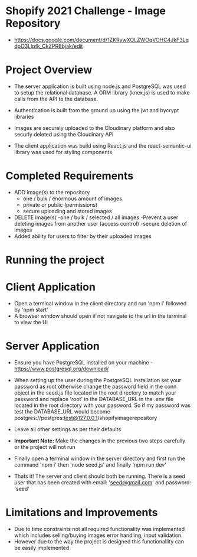 # Shopify 2021 Challenge - Image Repository

- https://docs.google.com/document/d/1ZKRywXQLZWOqVOHC4JkF3LqdpO3Llpfk_CkZPR8bjak/edit

# Project Overview

- The server application is built using node.js and PostgreSQL was used to setup the relational database. A ORM library (knex.js) is used to make calls from the API
  to the database.
- Authentication is built from the ground up using the jwt and bycrypt libraries
- Images are securely uploaded to the Cloudinary platform and also securly deleted using the Cloudinary API

- The client application was build using React.js and the react-semantic-ui library was used for styling components

# Completed Requirements

- ADD image(s) to the repository
  - one / bulk / enormous amount of images
  - private or public (permissions)
  - secure uploading and stored images
- DELETE image(s)
  -one / bulk / selected / all images
  -Prevent a user deleting images from another user (access control)
  -secure deletion of images
- Added ability for users to filter by their uploaded images

# Running the project

# Client Application

- Open a terminal window in the client directory and run 'npm i' followed by 'npm start'
- A browser window should open if not navigate to the url in the terminal to view the UI

# Server Application

- Ensure you have PostgreSQL installed on your machine - https://www.postgresql.org/download/
- When setting up the user during the PostgreSQL installation set your password as root otherwise change the password field in the conn object in the seed.js file located in the root directory to match your password and replace 'root' in the DATABASE_URL in the .env file located in the root directory with your password. So if my password was test the DATABASE_URL would become postgres://postgres:test@127.0.0.1/shopifyimagerepository
- Leave all other settings as per their defaults
- <b>Important Note: </b> Make the changes in the previous two steps carefully or the project will not run
- Finally open a terminal window in the server directory and first run the command 'npm i' then 'node seed.js' and finally 'npm run dev'

- Thats it! The server and client should both be running. There is a seed user that has been created with email: 'seed@gmail.com' and password: 'seed'

# Limitations and Improvements

- Due to time constraints not all required functionality was implemented which includes selling/buying images error handling, input validation.
- However due to the way the project is designed this functionallity can be easily implemented
